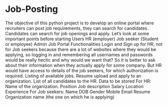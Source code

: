 # Job-Posting
The objective of this python project is to develop an online portal where recruiters can post job requirements, they can search for candidates. Candidates can search for job openings and apply.  Let’s look at some important points before starting  Users      HR (employer)     Job seeker (Student or employee)     Admin  Job Portal Functionalities      Login and Sign up for HR, not for Job seekers because there are a lot of websites where they would be applying, so logging in and remembering all usernames and passwords would be really hectic and why would we want that? So it is better to ask about their information when they actually apply for some company. But HR would have access to details of the job seekers, for which authorization is required.     Listing of available jobs.     Resume upload and apply to an organization.     List of all candidates to the HR.  Data to be stored  For HR:      Name of the organization.     Position     Job description     Salary     Location     Experience  For Job seekers:      Name     DOB     Gender     Mobile     Email     Resume     Organization name (the one on which he is applying)

